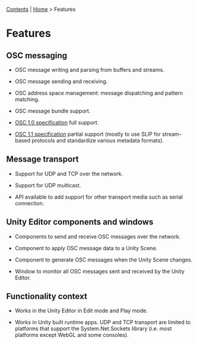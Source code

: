 [Contents](TableOfContents.md) | [Home](index.md) > Features

# Features

## OSC messaging

-   OSC message writing and parsing from buffers and streams.

-   OSC message sending and receiving.

-   OSC address space management: message dispatching and pattern matching.

-   OSC message bundle support.

-   [OSC 1.0 specification](https://opensoundcontrol.stanford.edu/spec-1_0.html) full support.

-   [OSC 1.1 specification](https://opensoundcontrol.stanford.edu/spec-1_1.html) partial support (mostly to use SLIP for stream-based protocols and standardize various metadata formats).

## Message transport

-   Support for UDP and TCP over the network.

-   Support for UDP multicast.

-   API available to add support for other transport media such as serial connection.

## Unity Editor components and windows

-   Components to send and receive OSC messages over the network.

-   Component to apply OSC message data to a Unity Scene.

-   Component to generate OSC messages when the Unity Scene changes.

-   Window to monitor all OSC messages sent and received by the Unity Editor.

## Functionality context

-   Works in the Unity Editor in Edit mode and Play mode.

-   Works in Unity built runtime apps. UDP and TCP transport are limited to platforms that support the System.Net.Sockets library (i.e. most platforms except WebGL and some consoles).

